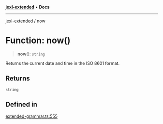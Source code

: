 [**jexl-extended**](../README.md) • **Docs**

***

[jexl-extended](../README.md) / now

# Function: now()

> **now**(): `string`

Returns the current date and time in the ISO 8601 format.

## Returns

`string`

## Defined in

[extended-grammar.ts:555](https://github.com/nikoraes/jexl-extended/blob/0f5e836bd796a7ceb7bc07f325b2ca770e2551a1/src/extended-grammar.ts#L555)
